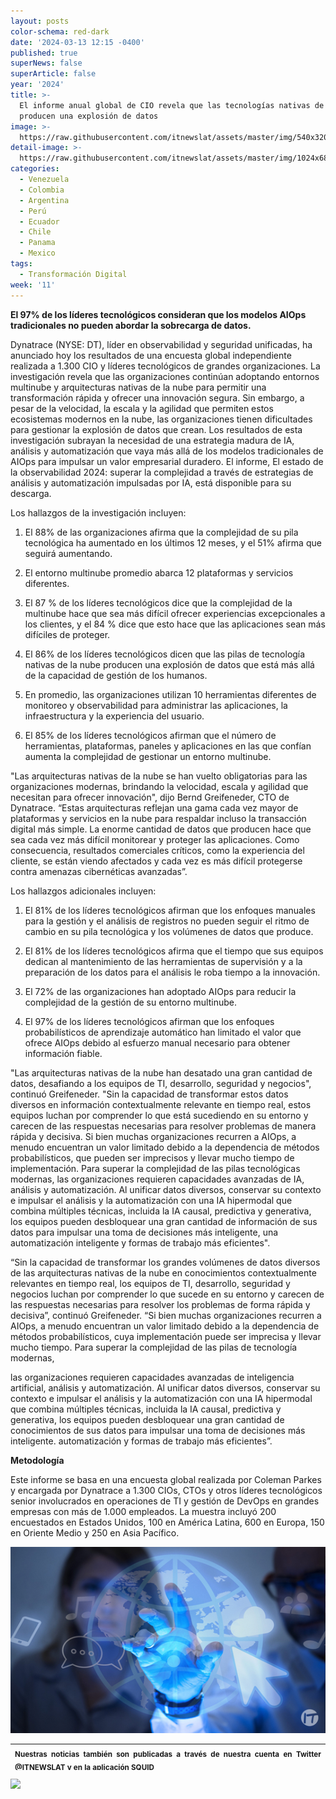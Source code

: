```yaml
---
layout: posts
color-schema: red-dark
date: '2024-03-13 12:15 -0400'
published: true
superNews: false
superArticle: false
year: '2024'
title: >-
  El informe anual global de CIO revela que las tecnologías nativas de la nube
  producen una explosión de datos
image: >-
  https://raw.githubusercontent.com/itnewslat/assets/master/img/540x320/cloud-access-p.jpg
detail-image: >-
  https://raw.githubusercontent.com/itnewslat/assets/master/img/1024x680/cloud-access-g.jpg
categories:
  - Venezuela
  - Colombia
  - Argentina
  - Perú
  - Ecuador
  - Chile
  - Panama
  - Mexico
tags:
  - Transformación Digital
week: '11'
---
```

**El 97% de los líderes tecnológicos consideran que los modelos AIOps tradicionales no pueden abordar la sobrecarga de datos.**

Dynatrace (NYSE: DT), líder en observabilidad y seguridad unificadas, ha anunciado hoy los resultados de una encuesta global independiente realizada a 1.300 CIO y líderes tecnológicos de grandes organizaciones. La investigación revela que las organizaciones continúan adoptando entornos multinube y arquitecturas nativas de la nube para permitir una transformación rápida y ofrecer una innovación segura. Sin embargo, a pesar de la velocidad, la escala y la agilidad que permiten estos ecosistemas modernos en la nube, las organizaciones tienen dificultades para gestionar la explosión de datos que crean. Los resultados de esta investigación subrayan la necesidad de una estrategia madura de IA, análisis y automatización que vaya más allá de los modelos tradicionales de AIOps para impulsar un valor empresarial duradero. El informe, El estado de la observabilidad 2024: superar la complejidad a través de estrategias de análisis y automatización impulsadas por IA, está disponible para su descarga.

Los hallazgos de la investigación incluyen:

1. El 88% de las organizaciones afirma que la complejidad de su pila tecnológica ha aumentado en los últimos 12 meses, y el 51% afirma que seguirá aumentando.

2. El entorno multinube promedio abarca 12 plataformas y servicios diferentes.

3. El 87 % de los líderes tecnológicos dice que la complejidad de la multinube hace que sea más difícil ofrecer experiencias excepcionales a los clientes, y el 84 % dice que esto hace que las aplicaciones sean más difíciles de proteger.

4. El 86% de los líderes tecnológicos dicen que las pilas de tecnología nativas de la nube producen una explosión de datos que está más allá de la capacidad de gestión de los humanos.

5. En promedio, las organizaciones utilizan 10 herramientas diferentes de monitoreo y observabilidad para administrar las aplicaciones, la infraestructura y la experiencia del usuario.

6. El 85% de los líderes tecnológicos afirman que el número de herramientas, plataformas, paneles y aplicaciones en las que confían aumenta la complejidad de gestionar un entorno multinube.

"Las arquitecturas nativas de la nube se han vuelto obligatorias para las organizaciones modernas, brindando la velocidad, escala y agilidad que necesitan para ofrecer innovación", dijo Bernd Greifeneder, CTO de Dynatrace. “Estas arquitecturas reflejan una gama cada vez mayor de plataformas y servicios en la nube para respaldar incluso la transacción digital más simple. La enorme cantidad de datos que producen hace que sea cada vez más difícil monitorear y proteger las aplicaciones. Como consecuencia, resultados comerciales críticos, como la experiencia del cliente, se están viendo afectados y cada vez es más difícil protegerse contra amenazas cibernéticas avanzadas”.

Los hallazgos adicionales incluyen:

1. El 81% de los líderes tecnológicos afirman que los enfoques manuales para la gestión y el análisis de registros no pueden seguir el ritmo de cambio en su pila tecnológica y los volúmenes de datos que produce.

2. El 81% de los líderes tecnológicos afirma que el tiempo que sus equipos dedican al mantenimiento de las herramientas de supervisión y a la preparación de los datos para el análisis le roba tiempo a la innovación.

3. El 72% de las organizaciones han adoptado AIOps para reducir la complejidad de la gestión de su entorno multinube.

4. El 97% de los líderes tecnológicos afirman que los enfoques probabilísticos de aprendizaje automático han limitado el valor que ofrece AIOps debido al esfuerzo manual necesario para obtener información fiable.

"Las arquitecturas nativas de la nube han desatado una gran cantidad de datos, desafiando a los equipos de TI, desarrollo, seguridad y negocios", continuó Greifeneder. "Sin la capacidad de transformar estos datos diversos en información contextualmente relevante en tiempo real, estos equipos luchan por comprender lo que está sucediendo en su entorno y carecen de las respuestas necesarias para resolver problemas de manera rápida y decisiva. Si bien muchas organizaciones recurren a AIOps, a menudo encuentran un valor limitado debido a la dependencia de métodos probabilísticos, que pueden ser imprecisos y llevar mucho tiempo de implementación. Para superar la complejidad de las pilas tecnológicas modernas, las organizaciones requieren capacidades avanzadas de IA, análisis y automatización. Al unificar datos diversos, conservar su contexto e impulsar el análisis y la automatización con una IA hipermodal que combina múltiples técnicas, incluida la IA causal, predictiva y generativa, los equipos pueden desbloquear una gran cantidad de información de sus datos para impulsar una toma de decisiones más inteligente, una automatización inteligente y formas de trabajo más eficientes".

“Sin la capacidad de transformar los grandes volúmenes de datos diversos de las arquitecturas nativas de la nube en conocimientos contextualmente relevantes en tiempo real, los equipos de TI, desarrollo, seguridad y negocios luchan por comprender lo que sucede en su entorno y carecen de las respuestas necesarias para resolver los problemas de forma rápida y decisiva”, continuó Greifeneder. “Si bien muchas organizaciones recurren a AIOps, a menudo encuentran un valor limitado debido a la dependencia de métodos probabilísticos, cuya implementación puede ser imprecisa y llevar mucho tiempo. Para superar la complejidad de las pilas de tecnología modernas,

las organizaciones requieren capacidades avanzadas de inteligencia artificial, análisis y automatización. Al unificar datos diversos, conservar su contexto e impulsar el análisis y la automatización con una IA hipermodal que combina múltiples técnicas, incluida la IA causal, predictiva y generativa, los equipos pueden desbloquear una gran cantidad de conocimientos de sus datos para impulsar una toma de decisiones más inteligente. automatización y formas de trabajo más eficientes”.

**Metodología**

Este informe se basa en una encuesta global realizada por Coleman Parkes y encargada por Dynatrace a 1.300 CIOs, CTOs y otros líderes tecnológicos senior involucrados en operaciones de TI y gestión de DevOps en grandes empresas con más de 1.000 empleados. La muestra incluyó 200 encuestados en Estados Unidos, 100 en América Latina, 600 en Europa, 150 en Oriente Medio y 250 en Asia Pacífico.

![](https://raw.githubusercontent.com/itnewslat/assets/master/img/540x320/cloud-access-p.jpg)

<table style="height: 42px;" width="569">
<tbody>
<tr>
<td style="text-align: justify;"><sub><strong>Nuestras noticias también son publicadas a través de nuestra cuenta en Twitter <a href="https://twitter.com/itnewslat?lang=es">@ITNEWSLAT</a> y en la aplicación <a href="https://squidapp.co/en/">SQUID</a></strong></sub></td>
</tr>
</tbody>
</table>

<img src="https://tracker.metricool.com/c3po.jpg?hash=56f88a41e39ab42c063cc51676587a04"/>